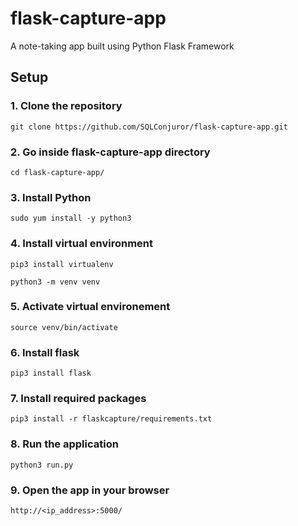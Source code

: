 # flask-capture-app
A note-taking app built using Python Flask Framework

## Setup

### 1. Clone the repository
```
git clone https://github.com/SQLConjuror/flask-capture-app.git
```

### 2. Go inside flask-capture-app directory
```
cd flask-capture-app/
```
### 3. Install Python
```
sudo yum install -y python3
```

### 4. Install virtual environment
```
pip3 install virtualenv

python3 -m venv venv
```

### 5. Activate virtual environement
```
source venv/bin/activate
```

### 6. Install flask
```
pip3 install flask
```

### 7. Install required packages
```
pip3 install -r flaskcapture/requirements.txt
```

### 8. Run the application
```
python3 run.py
```

### 9. Open the app in your browser
```
http://<ip_address>:5000/
```

